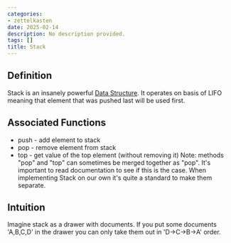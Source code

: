 ```yaml
---
categories:
- zettelkasten
date: 2025-02-14
description: No description provided.
tags: []
title: Stack
---
```


## Definition

Stack is an insanely powerful [Data Structure](Data%20Structure). It operates on basis of LIFO meaning that element that was pushed last will be used first.

## Associated Functions

- push - add element to stack
- pop - remove element from stack
- top - get value of the top element (without removing it)
Note: methods "pop" and "top" can sometimes be merged together as "pop". It's important to read documentation to see if this is the case. When implementing Stack on our own it's quite a standard to make them separate.

## Intuition

Imagine stack as a drawer with documents. If you put some documents 'A,B,C,D' in the drawer you can only take them out in 'D->C->B->A' order.
